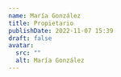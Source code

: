 ```yaml
---
name: María González
title: Propietario
publishDate: 2022-11-07 15:39
draft: false
avatar:
  src: ""
  alt: María González
---
```


